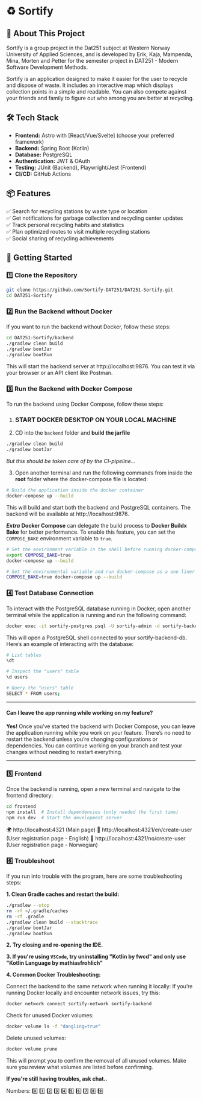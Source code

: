 # ♻️ Sortify

## 🚀 About This Project

Sortify is a group project in the Dat251 subject at Western Norway University of Applied Sciences, and is developed by 
Erik, Kaja, Mampenda, Mina, Morten and Petter for the semester project in DAT251 - Modern Software Development Methods.

Sortify is an application designed to make it easier for the user to recycle and dispose of waste. It includes an 
interactive map which displays collection points in a simple and readable. You can also compete against your friends 
and family to figure out who among you are better at recycling.

## 🛠️ Tech Stack

- **Frontend:** Astro with [React/Vue/Svelte] (choose your preferred framework)
- **Backend:** Spring Boot (Kotlin)
- **Database:** PostgreSQL
- **Authentication:** JWT & OAuth
- **Testing:** JUnit (Backend), Playwright/Jest (Frontend)
- **CI/CD:** GitHub Actions

## 📦 Features

✅ Search for recycling stations by waste type or location  
✅ Get notifications for garbage collection and recycling center updates  
✅ Track personal recycling habits and statistics  
✅ Plan optimized routes to visit multiple recycling stations  
✅ Social sharing of recycling achievements

## 🚀 Getting Started

### 1️⃣ Clone the Repository

```bash
git clone https://github.com/Sortify-DAT251/DAT251-Sortify.git
cd DAT251-Sortify
```

### 2️⃣ Run the Backend without Docker

If you want to run the backend without Docker, follow these steps:

```bash
cd DAT251-Sortify/backend
./gradlew clean build
./gradlew bootJar
./gradlew bootRun
```

This will start the backend server at http://localhost:9876. You can test it via your browser or an API client like 
Postman.

### 3️⃣ Run the Backend with Docker Compose

To run the backend using Docker Compose, follow these steps:

1. ### START DOCKER DESKTOP ON YOUR LOCAL MACHINE
2. CD into the `backend` folder and **build the jarfile**

```bash
./gradlew clean build
./gradlew bootJar
```

_But this should be taken care of by the CI-pipeline..._

3. Open another terminal and run the following commands from inside the **root** folder where the docker-compose file is
located:

```bash
# Build the application inside the docker container
docker-compose up --build
```

This will build and start both the backend and PostgreSQL containers. The backend will be available at 
http://localhost:9876.

**_Extra_**
**Docker Compose** can delegate the build process to **Docker Buildx Bake** for better performance. To enable this 
feature, you can set the `COMPOSE_BAKE` environment variable to `true`.

```bash
# Set the environment variable in the shell before running docker-compose
export COMPOSE_BAKE=true
docker-compose up --build

# Set the environmental variable and run docker-compose as a one liner
COMPOSE_BAKE=true docker-compose up --build
```

### 4️⃣ Test Database Connection

To interact with the PostgreSQL database running in Docker, open another terminal while the application is running and 
run the following command:

```bash
docker exec -it sortify-postgres psql -U sortify-admin -d sortify-backend-db
```

This will open a PostgreSQL shell connected to your sortify-backend-db. Here’s an example of interacting with the 
database:

```bash
# List tables
\dt

# Inspect the "users" table
\d users

# Query the "users" table
SELECT * FROM users;
```

---

#### Can I leave the app running while working on my feature?

**Yes!** Once you’ve started the backend with Docker Compose, you can leave the application running while you work on 
your feature. There’s no need to restart the backend unless you’re changing configurations or dependencies. You can 
continue working on your branch and test your changes without needing to restart everything.

---

### 5️⃣ Frontend

Once the backend is running, open a new terminal and navigate to the frontend directory:

```bash
cd frontend
npm install  # Install dependencies (only needed the first time)
npm run dev  # Start the development server
```

🌍 http://localhost:4321 (Main page)
📄 http://localhost:4321/en/create-user (User registration page - English)
📄 http://localhost:4321/no/create-user (User registration page - Norwegian)

### 6️⃣ Troubleshoot

If you run into trouble with the program, here are some troubleshooting steps:

**1. Clean Gradle caches and restart the build:**

```bash
./gradlew --stop
rm -rf ~/.gradle/caches
rm -rf .gradle
./gradlew clean build --stacktrace
./gradlew bootJar
./gradlew bootRun
```

**2. Try closing and re-opening the IDE.**

**3. If you're using `VSCode`, try uninstalling "Kotlin by fwcd" and only use "Kotlin Language by mathiasfrohlich"**

**4. Common Docker Troubleshooting:**

Connect the backend to the same network when running it locally: If you’re running Docker locally and encounter network 
issues, try this:

```bash
docker network connect sortify-network sortify-backend
```

Check for unused Docker volumes:

```bash
docker volume ls -f "dangling=true"
```

Delete unused volumes:

```bash
docker volume prune
```

This will prompt you to confirm the removal of all unused volumes. Make sure you review what volumes are listed before 
confirming.

**If you're still having troubles, ask chat..**

Numbers: 0️⃣ 1️⃣ 2️⃣ 3️⃣ 4️⃣ 5️⃣ 6️⃣ 7️⃣ 8️⃣ 9️⃣
